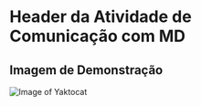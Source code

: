 # Header da Atividade de Comunicação com MD

## Imagem de Demonstração

![Image of Yaktocat](https://octodex.github.com/images/yaktocat.png)

